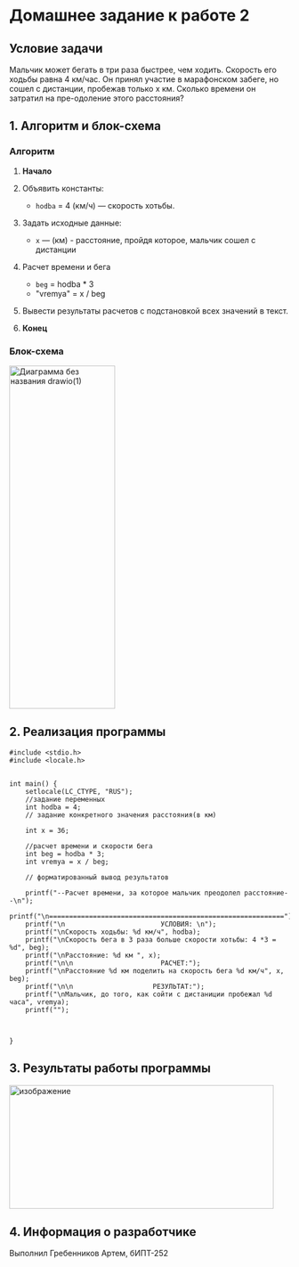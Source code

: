 # Домашнее задание к работе 2

## Условие задачи
Мальчик может бегать в три раза быстрее, чем ходить. Скорость его ходьбы равна 4
км/час. Он принял участие в марафонском забеге, но сошел с дистанции, пробежав
только х км. Сколько времени он затратил на пре-одоление этого расстояния?

## 1. Алгоритм и блок-схема

### Алгоритм
1. **Начало**
2. Объявить константы:
   - `hodba` = 4 (км/ч) — скорость хотьбы.
3. Задать исходные данные:
   - `x` — (км) - расстояние, пройдя которое, мальчик сошел с дистанции
4. Расчет времени и бега
   - `beg` = hodba * 3
   - "vremya" = x / beg
    
8. Вывести результаты расчетов с подстановкой всех значений в текст.
9. **Конец**

### Блок-схема

<img width="190" height="616" alt="Диаграмма без названия drawio(1)" src="https://github.com/user-attachments/assets/bf30cd5d-fde6-46d0-94bd-f2855e988c93" />




## 2. Реализация программы

```
#include <stdio.h>
#include <locale.h>


int main() {
	setlocale(LC_CTYPE, "RUS");
	//задание переменных
	int hodba = 4;
	// задание конкретного значения расстояния(в км)

	int x = 36;

	//расчет времени и скорости бега
	int beg = hodba * 3;
	int vremya = x / beg;

	// форматированный вывод результатов

	printf("--Расчет времени, за которое мальчик преодолел расстояние--\n");
	printf("\n===========================================================");
	printf("\n                        УСЛОВИЯ: \n");
	printf("\nСкорость ходьбы: %d км/ч", hodba);
	printf("\nСкорость бега в 3 раза больше скорости хотьбы: 4 *3 = %d", beg);
	printf("\nРасстояние: %d км ", x);
	printf("\n\n                      РАСЧЕТ:");
	printf("\nРасстояние %d км поделить на скорость бега %d км/ч", x, beg);
	printf("\n\n                    РЕЗУЛЬТАТ:");
	printf("\nМальчик, до того, как сойти с дистаниции пробежал %d часа", vremya);
	printf("");



}
```


## 3. Результаты работы программы

<img width="475" height="222" alt="изображение" src="https://github.com/user-attachments/assets/1106a217-14f5-41b7-b2cc-27c51195ce3f" />



## 4. Информация о разработчике

Выполнил Гребенников Артем, бИПТ-252
